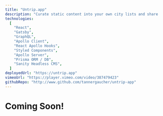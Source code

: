 ```yaml
---
title: "Untrip.app"
description: "Curate static content into your own city lists and share on social media. Built with Gatsby, Sanity CMS, Apollo Client, React Hooks Apollo, JWT authentication, Apollo server, Styled Components, and Prisma DB."
technologies:
  [
    "React",
    "Gatsby",
    "GraphQL",
    "Apollo Client",
    "React Apollo Hooks",
    "Styled Components",
    "Apollo Server",
    "Prisma ORM / DB",
    "Sanity Headless CMS",
  ]
deployedUrl: "https://untrip.app"
vimeoUrl: "https://player.vimeo.com/video/387479423"
githubRepo: "http://www.github.com/tannergaucher/untrip-app"
---
```


# Coming Soon!
